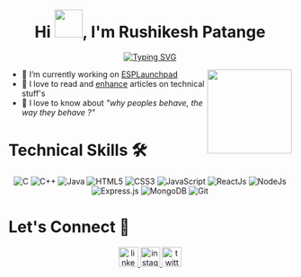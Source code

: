 <h1 align="center">Hi <img  height="50" src="https://media.giphy.com/media/w1OBpBd7kJqHrJnJ13/giphy.gif">, I'm Rushikesh Patange</h1>
<div align="center"><a href="https://git.io/typing-svg"><img src="https://readme-typing-svg.demolab.com?font=Kalam&weight=600&pause=1000&color=FFFFFF&center=true&width=600&lines=Developer+|+Frontend+%7C+Backend;A passionate Learner of every : Why ?;Traveler +|+ Social Creature +|+ Philosopher" alt="Typing SVG" /></a></div>
<div>
<img align="right" height="150" src="https://media.giphy.com/media/bGgsc5mWoryfgKBx1u/giphy.gif"  />
<div align="left">
        <ul>
            <li>🔭 I’m currently working on <a href="http://github.com/espressif/esp-launchpad">ESPLaunchpad</a></li>
            <li>📝 I love to read and <a href="http://www.geeksforgeeks.org/all-about-bit-manipulation/">enhance</a> articles on technical stuff's</li>
            <li>🤔 I love to know about <i>"why peoples behave, the way they behave ?"</i></li>
        </ul>
</div>
</div>
<h1>Technical Skills 🛠</h1>
<p align="center"> 
 <img alt="C" src="https://img.shields.io/badge/c-%2300599C.svg?style=for-the-badge&logo=c&logoColor=white"/>
 <img alt="C++" src="https://img.shields.io/badge/c++-%2300599C.svg?style=for-the-badge&logo=c%2B%2B&logoColor=white"/>
 <img alt="Java" src="https://img.shields.io/badge/java-%23ED8B00.svg?&style=for-the-badge&logo=java&logoColor=white" />
<img alt="HTML5" src="https://img.shields.io/badge/html5-%23E34F26.svg?&style=for-the-badge&logo=html5&logoColor=white" />
 <img alt="CSS3" src="https://img.shields.io/badge/css3-%231572B6.svg?&style=for-the-badge&logo=css3&logoColor=white" />
 <img alt="JavaScript" src="https://img.shields.io/badge/javascript-%23323330.svg?&style=for-the-badge&logo=javascript&logoColor=%23F7DF1E" />
 <img alt="ReactJs" src="https://img.shields.io/badge/React-20232A?style=for-the-badge&logo=react&logoColor=61DAFB" />
<img alt="NodeJs" src="https://img.shields.io/badge/Node.js-339933?style=for-the-badge&logo=nodedotjs&logoColor=white" />
  <img alt="Express.js" src="https://img.shields.io/badge/Express.js-000000?style=for-the-badge&logo=express&logoColor=white" />
 <img alt="MongoDB" src="https://img.shields.io/badge/MongoDB-lightgreen?style=for-the-badge&logo=mongodb&logoColor=4EA94B" />
  <img alt="Git" src="https://img.shields.io/badge/Git-F05032?style=for-the-badge&logo=git&logoColor=white" />  
</p>
<h1 align="left">Let's Connect 💬</h1>
<div align="center">
  <a href="https://www.linkedin.com/in/rushikeshpatange/" target="_blank">
    <img src="https://img.shields.io/static/v1?message=LinkedIn&logo=linkedin&label=&color=0077B5&logoColor=white&labelColor=&style=for-the-badge" height="35" alt="linkedin logo"  />
  </a>
  <a href="https://www.instagram.com/rushipatange._/" target="_blank">
    <img src="https://img.shields.io/static/v1?message=Instagram&logo=instagram&label=&color=E4405F&logoColor=white&labelColor=&style=for-the-badge" height="35" alt="instagram logo"  />
  </a>
  <a href="https://twitter.com/rushipatange_" target="_blank">
    <img src="https://img.shields.io/static/v1?message=Twitter&logo=twitter&label=&color=1DA1F2&logoColor=white&labelColor=&style=for-the-badge" height="35" alt="twitter logo"  />
  </a>
</div>
